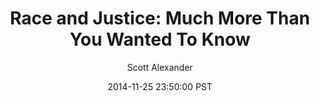 ---
layout: podcast
title: "Race and Justice: Much More Than You Wanted To Know"
author: Scott Alexander
description: https://slatestarcodex.com/2014/11/25/race-and-justice-much-more-than-you-wanted-to-know/
date: 2014-11-25 23:50:00 PST
length: 6482919
duration: 1621
guid: race-and-justice-much-more-than-you-wanted-to-know
---